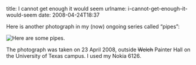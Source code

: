 title: I cannot get enough it would seem
urlname: i-cannot-get-enough-it-would-seem
date: 2008-04-24T18:37

Here is another photograph in my (now) ongoing series called &ldquo;pipes&rdquo;:

![Here are some pipes.][a]

The photograph was taken on 23 April 2008, outside <del>Welch</del> Painter Hall on the University of Texas campus. I
used my Nokia 6126.

[a]: {static}/images/2008-04-23-pipes.jpg
